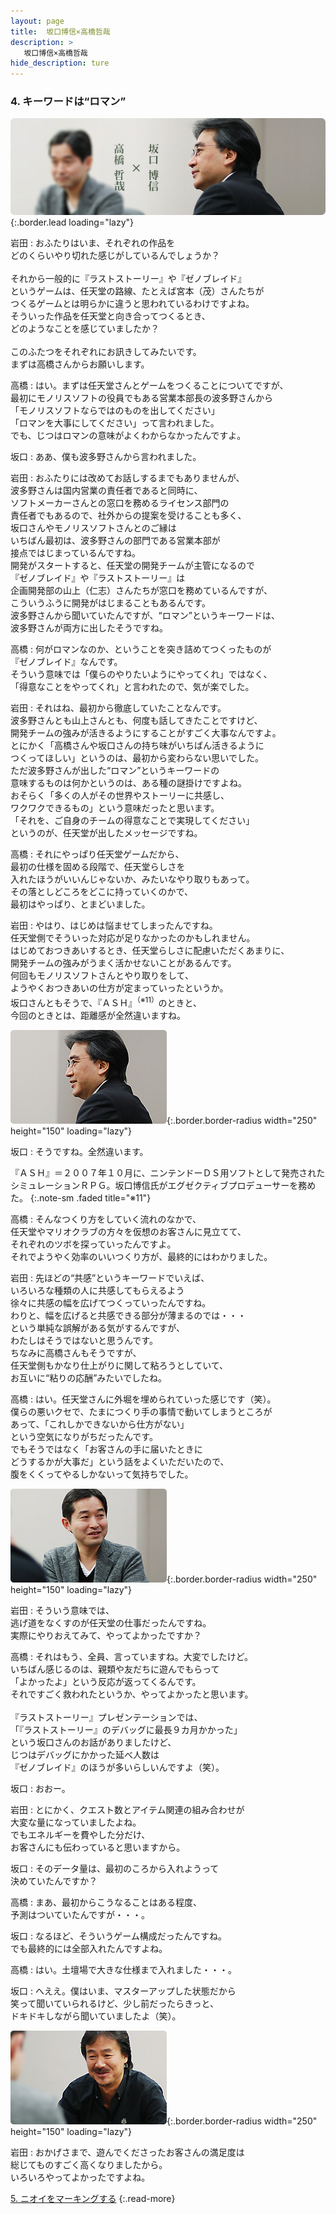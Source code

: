```yaml
---
layout: page
title:  坂口博信×高橋哲哉
description: >
   坂口博信×高橋哲哉
hide_description: ture
---
```


### 4. キーワードは“ロマン”

![](/interviews/jp/wii/slsjsx4j/vol1/img/mainvisual4.jpg){:.border.lead loading="lazy"}

岩田
: おふたりはいま、それぞれの作品を<br>どのくらいやり切れた感じがしているんでしょうか？<br><br>それから一般的に『ラストストーリー』や『ゼノブレイド』<br>というゲームは、任天堂の路線、たとえば宮本（茂）さんたちが<br>つくるゲームとは明らかに違うと思われているわけですよね。<br>そういった作品を任天堂と向き合ってつくるとき、<br>どのようなことを感じていましたか？<br><br>このふたつをそれぞれにお訊きしてみたいです。<br>まずは高橋さんからお願いします。

高橋
: はい。まずは任天堂さんとゲームをつくることについてですが、<br>最初にモノリスソフトの役員でもある営業本部長の波多野さんから<br>「モノリスソフトならではのものを出してください」<br>「ロマンを大事にしてください」って言われました。<br>でも、じつはロマンの意味がよくわからなかったんですよ。

坂口
: ああ、僕も波多野さんから言われました。<br>

岩田
: おふたりには改めてお話しするまでもありませんが、<br>波多野さんは国内営業の責任者であると同時に、<br>ソフトメーカーさんとの窓口を務めるライセンス部門の<br>責任者でもあるので、社外からの提案を受けることも多く、<br>坂口さんやモノリスソフトさんとのご縁は<br>いちばん最初は、波多野さんの部門である営業本部が<br>接点ではじまっているんですね。<br>開発がスタートすると、任天堂の開発チームが主管になるので<br>『ゼノブレイド』や『ラストストーリー』は<br>企画開発部の山上（仁志）さんたちが窓口を務めているんですが、<br>こういうふうに開発がはじまることもあるんです。<br>波多野さんから聞いていたんですが、“ロマン”というキーワードは、<br>波多野さんが両方に出したそうですね。

高橋
: 何がロマンなのか、ということを突き詰めてつくったものが<br>『ゼノブレイド』なんです。<br>そういう意味では「僕らのやりたいようにやってくれ」ではなく、<br>「得意なことをやってくれ」と言われたので、気が楽でした。

岩田
: それはね、最初から徹底していたことなんです。<br>波多野さんとも山上さんとも、何度も話してきたことですけど、<br>開発チームの強みが活きるようにすることがすごく大事なんですよ。<br>とにかく「高橋さんや坂口さんの持ち味がいちばん活きるように<br>つくってほしい」というのは、最初から変わらない思いでした。<br>ただ波多野さんが出した“ロマン”というキーワードの<br>意味するものは何かというのは、ある種の謎掛けですよね。<br>おそらく「多くの人がその世界やストーリーに共感し、<br>ワクワクできるもの」という意味だったと思います。<br>「それを、ご自身のチームの得意なことで実現してください」<br>というのが、任天堂が出したメッセージですね。

高橋
: それにやっぱり任天堂ゲームだから、<br>最初の仕様を固める段階で、任天堂らしさを<br>入れたほうがいいんじゃないか、みたいなやり取りもあって。<br>その落としどころをどこに持っていくのかで、<br>最初はやっぱり、とまどいました。

岩田
: やはり、はじめは悩ませてしまったんですね。<br>任天堂側でそういった対応が足りなかったのかもしれません。<br>はじめておつきあいするとき、任天堂らしさに配慮いただくあまりに、<br>開発チームの強みがうまく活かせないことがあるんです。<br>何回もモノリスソフトさんとやり取りをして、<br>ようやくおつきあいの仕方が定まっていったというか。<br>坂口さんともそうで、『ＡＳＨ』<sup>（※11）</sup>のときと、<br>今回のときとは、距離感が全然違いますね。

![](/interviews/jp/wii/slsjsx4j/vol1/img/photo10.jpg){:.border.border-radius width="250" height="150" loading="lazy"}

坂口
: そうですね。全然違います。

『ＡＳＨ』＝２００７年１０月に、ニンテンドーＤＳ用ソフトとして発売されたシミュレーションＲＰＧ。坂口博信氏がエグゼクティブプロデューサーを務めた。
{:.note-sm .faded title="※11"}

高橋
: そんなつくり方をしていく流れのなかで、<br>任天堂やマリオクラブの方々を仮想のお客さんに見立てて、<br>それぞれのツボを探っていったんですよ。<br>それでようやく効率のいいつくり方が、最終的にはわかりました。

岩田
: 先ほどの“共感”というキーワードでいえば、<br>いろいろな種類の人に共感してもらえるよう<br>徐々に共感の幅を広げてつくっていったんですね。<br>わりと、幅を広げると共感できる部分が薄まるのでは・・・<br>という単純な誤解がある気がするんですが、<br>わたしはそうではないと思うんです。<br>ちなみに高橋さんもそうですが、<br>任天堂側もかなり仕上がりに関して粘ろうとしていて、<br>お互いに“粘りの応酬”みたいでしたね。

高橋
: はい。任天堂さんに外堀を埋められていった感じです（笑）。<br>僕らの悪いクセで、たまにつくり手の事情で動いてしまうところが<br>あって、「これしかできないから仕方がない」<br>という空気になりがちだったんです。<br>でもそうではなく「お客さんの手に届いたときに<br>どうするかが大事だ」という話をよくいただいたので、<br>腹をくくってやるしかないって気持ちでした。<br>

![](/interviews/jp/wii/slsjsx4j/vol1/img/photo11.jpg){:.border.border-radius width="250" height="150" loading="lazy"}

岩田
: そういう意味では、<br>逃げ道をなくすのが任天堂の仕事だったんですね。<br>実際にやりおえてみて、やってよかったですか？

高橋
: それはもう、全員、言っていますね。大変でしたけど。<br>いちばん感じるのは、親類や友だちに遊んでもらって<br>「よかったよ」という反応が返ってくるんです。<br>それですごく救われたというか、やってよかったと思います。<br><br>『ラストストーリー』プレゼンテーションでは、<br>「『ラストストーリー』のデバッグに最長９カ月かかった」<br>という坂口さんのお話がありましたけど、<br>じつはデバッグにかかった延べ人数は<br>『ゼノブレイド』のほうが多いらしいんですよ（笑）。

坂口
: おおー。

岩田
: とにかく、クエスト数とアイテム関連の組み合わせが<br>大変な量になっていましたよね。<br>でもエネルギーを費やした分だけ、<br>お客さんにも伝わっていると思いますから。

坂口
: そのデータ量は、最初のころから入れようって<br>決めていたんですか？

高橋
: まあ、最初からこうなることはある程度、<br>予測はついていたんですが・・・。

坂口
: なるほど、そういうゲーム構成だったんですね。<br>でも最終的には全部入れたんですよね。

高橋
: はい。土壇場で大きな仕様まで入れました・・・。

坂口
: へええ。僕はいま、マスターアップした状態だから<br>笑って聞いていられるけど、少し前だったらきっと、<br>ドキドキしながら聞いていましたよ（笑）。<br>

![](/interviews/jp/wii/slsjsx4j/vol1/img/photo12.jpg){:.border.border-radius width="250" height="150" loading="lazy"}

岩田
: おかげさまで、遊んでくださったお客さんの満足度は<br>総じてものすごく高くなりましたから。<br>いろいろやってよかったですよね。

[5. ニオイをマーキングする](5.md)
{:.read-more}


